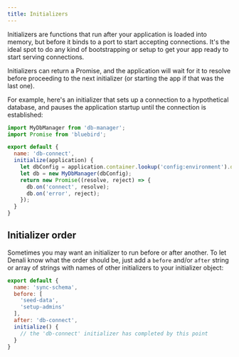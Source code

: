 ```yaml
---
title: Initializers
---
```


Initializers are functions that run after your application is loaded into memory,
but before it binds to a port to start accepting connections. It's the ideal
spot to do any kind of bootstrapping or setup to get your app ready to start
serving connections.

Initializers can return a Promise, and the application will wait for it to
resolve before proceeding to the next initializer (or starting the app if that
was the last one).

For example, here's an initializer that sets up a connection to a hypothetical
database, and pauses the application startup until the connection is
established:

```js
import MyDbManager from 'db-manager';
import Promise from 'bluebird';

export default {
  name: 'db-connect',
  initialize(application) {
    let dbConfig = application.container.lookup('config:environment').db;
    let db = new MyDbManager(dbConfig);
    return new Promise((resolve, reject) => {
      db.on('connect', resolve);
      db.on('error', reject);
    });
  }
}
```

## Initializer order

Sometimes you may want an initializer to run before or after another. To let
Denali know what the order should be, just add a `before` and/or `after` string
or array of strings with names of other initializers to your initializer object:

```js
export default {
  name: 'sync-schema',
  before: [
    'seed-data',
    'setup-admins'
  ],
  after: 'db-connect',
  initialize() {
    // the 'db-connect' initializer has completed by this point
  }
}
```
